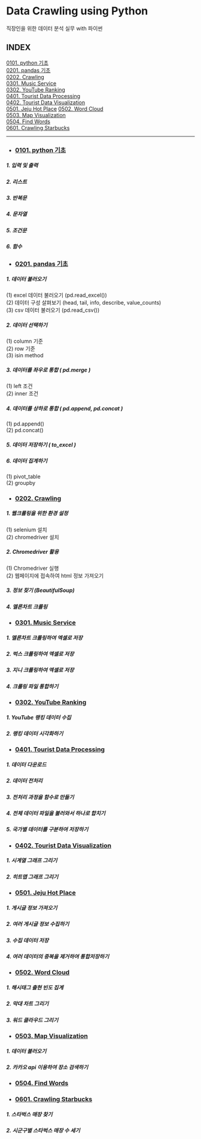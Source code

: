 # Data Crawling using Python
직장인을 위한 데이터 분석 실무 with 파이썬
## INDEX
[0101. python 기초](#0101-python-기초)   
[0201. pandas 기초](#0201-pandas-기초)   
[0202. Crawling](#0202-crawling)   
[0301. Music Service](#0301-music-service)   
[0302. YouTube Ranking](#0302-youtube-ranking)   
[0401. Tourist Data Processing](#0401-tourist-data-processing)   
[0402. Tourist Data Visualization](#0402-tourist-data-visualization)   
[0501. Jeju Hot Place](#0501-jeju-hot_place) 
[0502. Word Cloud](#0502-word-cloud)   
[0503. Map Visualization](#0503-map-visualization)   
[0504. Find Words](#0504-find-words)   
[0601. Crawling Starbucks](#0601-crawling-starbucks)   
   
   
   
   
   
---
* ### [0101. python 기초](https://github.com/ejcho3792/TIL/blob/master/Data_crawling_python/DC01_python_basic/DC01_01_python.ipynb)   
##### 1. 입력 및 출력   
##### 2. 리스트   
##### 3. 반복문   
##### 4. 문자열   
##### 5. 조건문   
##### 6. 함수   

* ### [0201. pandas 기초](https://github.com/ejcho3792/TIL/blob/master/Data_crawling_python/DC02_data_analysis_basic/DC02_01_pandas.ipynb)
##### 1. 데이터 불러오기   
(1) excel 데이터 불러오기 (pd.read_excel())   
(2) 데이터 구성 살펴보기 (head, tail, info, describe, value_counts)   
(3) csv 데이터 불러오기 (pd.read_csv())  
##### 2. 데이터 선택하기   
(1) column 기준   
(2) row 기준   
(3) isin method   
##### 3. 데이터를 좌우로 통합 ( pd.merge )   
(1) left 조건   
(2) inner 조건   
##### 4. 데이터를 상하로 통합 ( pd.append, pd.concat )   
(1) pd.append()   
(2) pd.concat()   
##### 5. 데이터 저장하기 ( to_excel )   
##### 6. 데이터 집계하기   
(1) pivot_table   
(2) groupby   

* ### [0202. Crawling](https://github.com/ejcho3792/TIL/blob/master/Data_crawling_python/DC02_data_analysis_basic/DC02_02_Crawling.ipynb)   
##### 1. 웹크롤링을 위한 환경 설정   
(1) selenium 설치   
(2) chromedriver 설치   
##### 2. Chromedriver 활용   
(1) Chromedriver 실행   
(2) 웹페이지에 접속하여 html 정보 가져오기   
##### 3. 정보 찾기 (BeautifulSoup)   
##### 4. 멜론차트 크롤링   

* ### [0301. Music Service](https://github.com/ejcho3792/TIL/blob/master/Data_crawling_python/DC03_data_analysis_exercise/DC03_01_music_service.ipynb)   
##### 1. 멜론차트 크롤링하여 엑셀로 저장   
##### 2. 벅스 크롤링하여 엑셀로 저장   
##### 3. 지니 크롤링하여 엑셀로 저장   
##### 4. 크롤링 파일 통합하기   

* ### [0302. YouTube Ranking](https://github.com/ejcho3792/TIL/blob/master/Data_crawling_python/DC03_data_analysis_exercise/DC03_02_youtube_ranking.ipynb)   
##### 1. YouTube 랭킹 데이터 수집   
##### 2. 랭킹 데이터 시각화하기   

* ### [0401. Tourist Data Processing](https://github.com/ejcho3792/TIL/blob/master/Data_crawling_python/DC04_tourists_event/DC04_01_tourist_data_processing.ipynb)   
##### 1. 데이터 다운로드   
##### 2. 데이터 전처리   
##### 3. 전처리 과정을 함수로 만들기   
##### 4. 전체 데이터 파일을 불러와서 하나로 합치기   
##### 5. 국가별 데이터를 구분하여 저장하기   

* ### [0402. Tourist Data Visualization](https://github.com/ejcho3792/TIL/blob/master/Data_crawling_python/DC04_tourists_event/DC04_02_tourist_data_visualization.ipynb)   
##### 1. 시계열 그래프 그리기   
##### 2. 히트맵 그래프 그리기   

* ### [0501. Jeju Hot Place](https://github.com/ejcho3792/TIL/blob/master/Data_crawling_python/DC05_jeju_hot_place/DC05_01_jeju_hot_place.ipynb)   

##### 1. 게시글 정보 가져오기   
##### 2. 여러 게시글 정보 수집하기   
##### 3. 수집 데이터 저장   
##### 4. 여러 데이터의 중복을 제거하여 통합저장하기   

* ### [0502. Word Cloud](https://github.com/ejcho3792/TIL/blob/master/Data_crawling_python/DC05_jeju_hot_place/DC05_02_word_cloud.ipynb)   
##### 1. 해시태그 출현 빈도 집계   
##### 2. 막대 차트 그리기   
##### 3. 워드 클라우드 그리기   

* ### [0503. Map Visualization](https://github.com/ejcho3792/TIL/blob/master/Data_crawling_python/DC05_jeju_hot_place/DC05_03_map_visualization.ipynb)   
##### 1. 데이터 불러오기   
##### 2. 카카오 api 이용하여 장소 검색하기   

* ### [0504. Find Words](https://github.com/ejcho3792/TIL/blob/master/Data_crawling_python/DC05_jeju_hot_place/DC05_04_find_words.ipynb)   

* ### [0601. Crawling Starbucks](https://github.com/ejcho3792/TIL/blob/master/Data_crawling_python/DC06_starbucks_location/DC06_01_crawling_starbucks.ipynb)   
##### 1. 스타벅스 매장 찾기   
##### 2. 시군구별 스타벅스 매장 수 세기   




